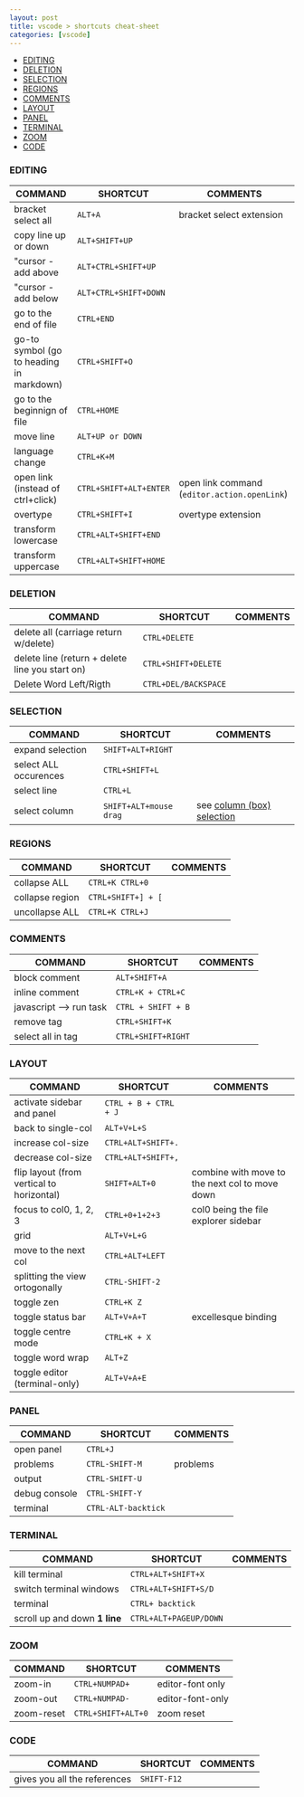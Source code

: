 ```yaml
---
layout: post
title: vscode > shortcuts cheat-sheet
categories: [vscode]
---
```


<!-- TOC -->

- [EDITING](#editing)
- [DELETION](#deletion)
- [SELECTION](#selection)
- [REGIONS](#regions)
- [COMMENTS](#comments)
- [LAYOUT](#layout)
- [PANEL](#panel)
- [TERMINAL](#terminal)
- [ZOOM](#zoom)
- [CODE](#code)

<!-- /TOC -->

### EDITING

COMMAND                                  | SHORTCUT                | COMMENTS
-----------------------------------------|-------------------------|---------------------------------------------
bracket select all                       | `ALT+A`                 | bracket select extension
copy line up or down                     | `ALT+SHIFT+UP`          |
"cursor - add above                      | `ALT+CTRL+SHIFT+UP    ` |
"cursor - add below                      | `ALT+CTRL+SHIFT+DOWN  ` |
go to the end of file                    | `CTRL+END             ` |
go-to symbol (go to heading in markdown) | `CTRL+SHIFT+O         ` |
go to the beginnign of file              | `CTRL+HOME            ` |
move line                                | `ALT+UP or DOWN       ` |
language change                          | `CTRL+K+M             ` |
open link (instead of ctrl+click)        | `CTRL+SHIFT+ALT+ENTER ` | open link command (`editor.action.openLink`)
overtype                                 | `CTRL+SHIFT+I         ` | overtype extension
transform lowercase                      | `CTRL+ALT+SHIFT+END   ` |
transform uppercase                      | `CTRL+ALT+SHIFT+HOME  ` |

### DELETION

COMMAND                                         | SHORTCUT             | COMMENTS
------------------------------------------------|----------------------|---------
delete all  (carriage return w/delete)          | `CTRL+DELETE`        |
delete line (return + delete line you start on) | `CTRL+SHIFT+DELETE`  |
Delete Word Left/Rigth                          | `CTRL+DEL/BACKSPACE` |

### SELECTION

COMMAND               | SHORTCUT               | COMMENTS
----------------------|------------------------|---------------------------------------------------------------------------------------------------------
expand selection      | `SHIFT+ALT+RIGHT`      |
select ALL occurences | `CTRL+SHIFT+L`         |
select line           | `CTRL+L`               |
select column         | `SHIFT+ALT+mouse drag` | see [column (box) selection](https://code.visualstudio.com/docs/editor/codebasics#_column-box-selection)

### REGIONS

COMMAND         | SHORTCUT           | COMMENTS
----------------|--------------------|---------
collapse ALL    | `CTRL+K CTRL+0`    |
collapse region | `CTRL+SHIFT+] + [` |
uncollapse ALL  | `CTRL+K CTRL+J`    |

### COMMENTS

COMMAND                 | SHORTCUT           | COMMENTS
------------------------|--------------------|---------
block comment           | `ALT+SHIFT+A`      |
inline comment          | `CTRL+K + CTRL+C`  |
javascript --> run task | `CTRL + SHIFT + B` |
remove tag              | `CTRL+SHIFT+K`     |
select all in tag       | `CTRL+SHIFT+RIGHT` |

### LAYOUT

COMMAND                                   | SHORTCUT              | COMMENTS
------------------------------------------|-----------------------|-----------------------------------------------
activate sidebar and panel                | `CTRL + B + CTRL + J` |
back to single-col                        | `ALT+V+L+S`           |
increase col-size                         | `CTRL+ALT+SHIFT+.`    |
decrease col-size                         | `CTRL+ALT+SHIFT+,`    |
flip layout (from vertical to horizontal) | `SHIFT+ALT+0`         | combine with move to the next col to move down
focus to col0, 1, 2, 3                    | `CTRL+0+1+2+3`        | col0 being the file explorer sidebar
grid                                      | `ALT+V+L+G`           |
move to the next col                      | `CTRL+ALT+LEFT`       |
splitting the view ortogonally            | `CTRL-SHIFT-2`        |
toggle zen                                | `CTRL+K Z`            |
toggle status bar                         | `ALT+V+A+T`           | excellesque binding
toggle centre mode                        | `CTRL+K + X`          |
toggle word wrap                          | `ALT+Z`               |
toggle editor (terminal-only)             | `ALT+V+A+E`           |

### PANEL

COMMAND       | SHORTCUT            | COMMENTS
--------------|---------------------|---------
open panel    | `CTRL+J`            |
problems      | `CTRL-SHIFT-M`      | problems
output        | `CTRL-SHIFT-U`      |
debug console | `CTRL-SHIFT-Y`      |
terminal      | `CTRL-ALT-backtick` |

### TERMINAL

COMMAND                       | SHORTCUT               | COMMENTS
------------------------------|------------------------|---------
kill terminal                 | `CTRL+ALT+SHIFT+X`     |
switch terminal windows       | `CTRL+ALT+SHIFT+S/D`   |
terminal                      | `CTRL+ backtick`       |
scroll up and down **1 line** | `CTRL+ALT+PAGEUP/DOWN` |

### ZOOM

COMMAND    | SHORTCUT           | COMMENTS
-----------|--------------------|-----------------
zoom-in    | `CTRL+NUMPAD+`     | editor-font only
zoom-out   | `CTRL+NUMPAD-`     | editor-font-only
zoom-reset | `CTRL+SHIFT+ALT+0` | zoom reset

### CODE

COMMAND                      | SHORTCUT    | COMMENTS
-----------------------------|-------------|---------
gives you all the references | `SHIFT-F12` |